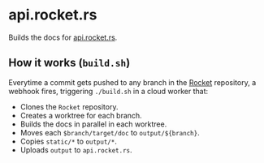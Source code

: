 # api.rocket.rs

Builds the docs for [api.rocket.rs](https://api.rocket.rs).

## How it works (`build.sh`)

Everytime a commit gets pushed to any branch in the [Rocket] repository, a
webhook fires, triggering `./build.sh` in a cloud worker that:

  - Clones the `Rocket` repository.
  - Creates a worktree for each branch.
  - Builds the docs in parallel in each worktree.
  - Moves each `$branch/target/doc` to `output/${branch}`.
  - Copies `static/*` to `output/*`.
  - Uploads `output` to `api.rocket.rs`.

[Rocket]: https://github.com/rwf2/Rocket
